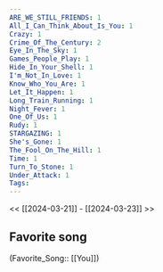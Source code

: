 ```yaml
---
ARE_WE_STILL_FRIENDS: 1
All_I_Can_Think_About_Is_You: 1
Crazy: 1
Crime_Of_The_Century: 2
Eye_In_The_Sky: 1
Games_People_Play: 1
Hide_In_Your_Shell: 1
I'm_Not_In_Love: 1
Know_Who_You_Are: 1
Let_It_Happen: 1
Long_Train_Running: 1
Night_Fever: 1
One_Of_Us: 1
Rudy: 1
STARGAZING: 1
She's_Gone: 1
The_Fool_On_The_Hill: 1
Time: 1
Turn_To_Stone: 1
Under_Attack: 1
Tags: 
---
```

 << [[2024-03-21]] - [[2024-03-23]] >> 
## Favorite song
(Favorite_Song:: [[You]])
